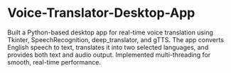 # Voice-Translator-Desktop-App
Built a Python-based desktop app for real-time voice translation using Tkinter, SpeechRecognition, deep_translator, and gTTS. The app converts English speech to text, translates it into two selected languages, and provides both text and audio output. Implemented multi-threading for smooth, real-time performance.
